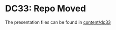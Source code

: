 # DC33: Repo Moved

The presentation files can be found in [content/dc33](https://github.com/edleft/content/tree/main/dc33)
